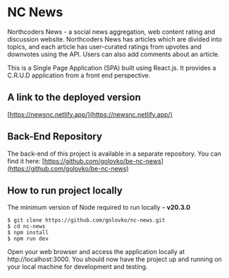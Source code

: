 # NC News

Northcoders News - a social news aggregation, web content rating and discussion website. Northcoders News has articles which are divided into topics, and each article has user-curated ratings from upvotes and downvotes using the API. Users can also add comments about an article.

This is a Single Page Application (SPA) built using React.js. It provides a C.R.U.D application from a front end perspective.

## A link to the deployed version

[https://newsnc.netlify.app/](https://newsnc.netlify.app/)

## Back-End Repository

The back-end of this project is available in a separate repository. You can find it here: [https://github.com/golovko/be-nc-news](https://github.com/golovko/be-nc-news)

## How to run project locally

The minimum version of Node required to run locally – **v20.3.0**

```
$ git clone https://github.com/golovko/nc-news.git
$ cd nc-news
$ npm install
$ npm run dev
```

Open your web browser and access the application locally at http://localhost:3000. You should now have the project up and running on your local machine for development and testing.
